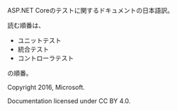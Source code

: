 ASP.NET Coreのテストに関するドキュメントの日本語訳。

読む順番は、
* ユニットテスト
* 統合テスト
* コントローラテスト

の順番。

Copyright 2016, Microsoft.

Documentation licensed under CC BY 4.0.